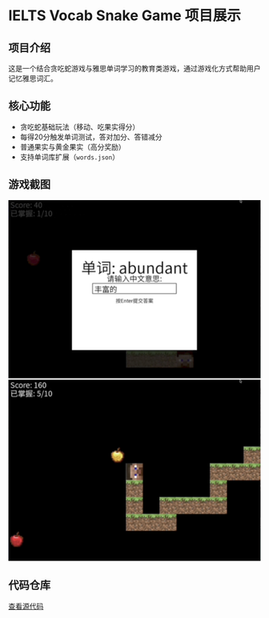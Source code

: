 # IELTS Vocab Snake Game 项目展示

## 项目介绍
这是一个结合贪吃蛇游戏与雅思单词学习的教育类游戏，通过游戏化方式帮助用户记忆雅思词汇。

## 核心功能
- 贪吃蛇基础玩法（移动、吃果实得分）
- 每得20分触发单词测试，答对加分、答错减分
- 普通果实与黄金果实（高分奖励）
- 支持单词库扩展（`words.json`）

## 游戏截图
![游戏主界面](images/1.png)
![单词测试界面](images/2.png)

## 代码仓库
[查看源代码](https://github.com/pacmen666/SE_Project)